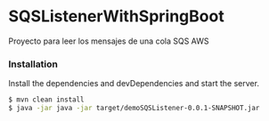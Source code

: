 # SQSListenerWithSpringBoot
Proyecto para leer los mensajes de una cola SQS AWS

### Installation

Install the dependencies and devDependencies and start the server.

```sh
$ mvn clean install
$ java -jar java -jar target/demoSQSListener-0.0.1-SNAPSHOT.jar
```
